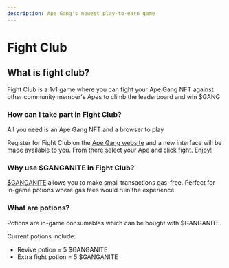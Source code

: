 ```yaml
---
description: Ape Gang's newest play-to-earn game
---
```


# Fight Club

## What is fight club?

Fight Club is a 1v1 game where you can fight your Ape Gang NFT against other community member's Apes to climb the leaderboard and win $GANG

### How can I take part in Fight Club?

All you need is an Ape Gang NFT and a browser to play

Register for Fight Club on the [Ape Gang website](https://apegang.art/) and a new interface will be made available to you. From there select your Ape and click fight. Enjoy!

### Why use $GANGANITE in Fight Club?

[$GANGANITE](../../the-ecosystem/usdganganite-coin.md) allows you to make small transactions gas-free. Perfect for in-game potions where gas fees would ruin the experience.

### What are potions?

Potions are in-game consumables which can be bought with $GANGANITE.&#x20;

Current potions include:&#x20;

* Revive potion = 5 $GANGANITE
* Extra fight potion = 5 $GANGANITE
